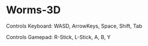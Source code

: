 # Worms-3D
 
 Controls Keyboard:
 WASD, ArrowKeys, Space, Shift, Tab
 
 Controls Gamepad:
 R-Stick, L-Stick, A, B, Y
